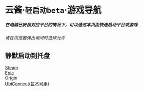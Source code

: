 # 云酱·`轻启动beta`·[游戏导航](README.md)
##### 在电脑已安装对应平台的情况下，可以通过本页面快速启动平台或游戏
###### 请在浏览器弹出询问时选择允许


## 静默启动到托盘
<a href="steam://silent -silent">Steam</a>  
<a href="com.epicgames.launcher://launch?silent=true">Epic</a>  
<a href="origin://launch -AutoStart">Origin</a>  
<a href="uplay://launch -uplay_silent">UbiConnect(暂不可用)</a>  
